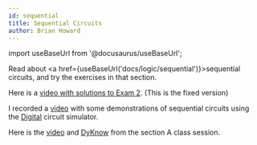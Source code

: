 ```yaml
---
id: sequential
title: Sequential Circuits
author: Brian Howard
---
```

import useBaseUrl from '@docusaurus/useBaseUrl';

Read about <a href={useBaseUrl('docs/logic/sequential')}>sequential circuits</a>, and try the exercises in that section.

Here is a [video with solutions to Exam 2](https://drive.google.com/file/d/18VMshqhb5ss3FF6q3B3o9_4FRrYvVf-_/view).
(This is the fixed version)

I recorded a [video](https://drive.google.com/file/d/1E5uDztarzOBF0jLTrhv6IN6YsXud-Zad/view) with some demonstrations of
sequential circuits using the [Digital](https://github.com/hneemann/Digital) circuit simulator.

Here is the [video](https://drive.google.com/file/d/1OEhiUbJQ948QBe-upTLPSkc0n2HlcaCW/view) and [DyKnow](https://drive.google.com/open?id=1-zi54il1UKLtClpTImQ6s4yoyZkt52-h) from the section A class session.
